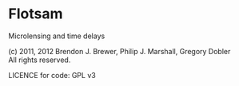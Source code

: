 Flotsam
=======

Microlensing and time delays

(c) 2011, 2012 Brendon J. Brewer, Philip J. Marshall, Gregory Dobler  
All rights reserved.

LICENCE for code: GPL v3

